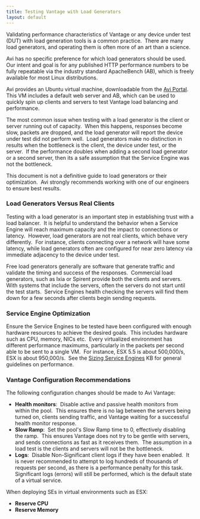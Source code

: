 ```yaml
---
title: Testing Vantage with Load Generators
layout: default
---
```

Validating performance characteristics of Vantage or any device under test (DUT) with load generation tools is a common practice.  There are many load generators, and operating them is often more of an art than a science.

Avi has no specific preference for which load generators should be used.  Our intent and goal is for any published HTTP performance numbers to be fully repeatable via the industry standard ApacheBench (AB), which is freely available for most Linux distributions.

Avi provides an Ubuntu virtual machine, downloadable from the <a href="/docs/16.3/access-to-avi-portal/">Avi Portal</a>.  This VM includes a default web server and AB, which can be used to quickly spin up clients and servers to test Vantage load balancing and performance.

The most common issue when testing with a load generator is the client or server running out of capacity.  When this happens, responses become slow, packets are dropped, and the load generator will report the device under test did not perform well.  Load generators make no distinction in results when the bottleneck is the client, the device under test, or the server.  If the performance doubles when adding a second load generator or a second server, then its a safe assumption that the Service Engine was not the bottleneck.

This document is not a definitive guide to load generators or their optimization.  Avi strongly recommends working with one of our engineers to ensure best results.

### Load Generators Versus Real Clients

Testing with a load generator is an important step in establishing trust with a load balancer.  It is helpful to understand the behavior when a Service Engine will reach maximum capacity and the impact to connections or latency.  However, load generators are not real clients, which behave very differently.  For instance, clients connecting over a network will have some latency, while load generators often are configured for near zero latency via immediate adjacency to the device under test.

Free load generators generally are software that generate traffic and validate the timing and success of the responses.  Commercial load generators, such as Ixia or Spirent provide both the clients and servers.  With systems that include the servers, often the servers do not start until the test starts.  Service Engines health checking the servers will find them down for a few seconds after clients begin sending requests.

### Service Engine Optimization

Ensure the Service Engines to be tested have been configured with enough hardware resources to achieve the desired goals.  This includes hardware such as CPU, memory, NICs etc.  Every virtualized environment has different performance maximums, particularly in the packets per second able to be sent to a single VM.  For instance, ESX 5.5 is about 500,000/s, ESX is about 950,000/s.  See the <a href="/docs/16.3/sizing-service-engines/">Sizing Service Engines</a> KB for general guidelines on performance.

### Vantage Configuration Recommendations

The following configuration changes should be made to Avi Vantage:

* **Health monitors**:  Disable active and passive health monitors from within the pool.  This ensures there is no lag between the servers being turned on, clients sending traffic, and Vantage waiting for a successful health monitor response.
* **Slow Ramp**:  Set the pool's Slow Ramp time to 0, effectively disabling the ramp.  This ensures Vantage does not try to be gentle with servers, and sends connections as fast as it receives them.  The assumption in a load test is the clients and servers will not be the bottleneck.
* **Logs**:  Disable Non-Significant client logs if they have been enabled.  It is never recommended to attempt to log hundreds of thousands of requests per second, as there is a performance penalty for this task.  Significant logs (errors) will still be performed, which is the default state of a virtual service. 

When deploying SEs in virtual environments such as ESX:

* **Reserve CPU**
* **Reserve Memory** 

 

 

 

 
